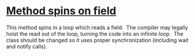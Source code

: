 # [Method spins on field](https://spotbugs.readthedocs.io/en/latest/bugDescriptions.html#SP_SPIN_ON_FIELD)

 This method spins in a loop which reads a field.  The compiler
  may legally hoist the read out of the loop, turning the code into an
  infinite loop.  The class should be changed so it uses proper
  synchronization (including wait and notify calls).